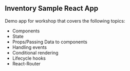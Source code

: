 ## Inventory Sample React App

Demo app for workshop that covers the following topics:
- Components
- State 
- Props/Passing Data to components
- Handling events
- Conditional rendering
- Lifecycle hooks
- React-Router
